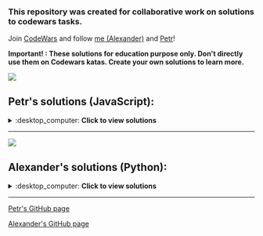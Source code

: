 ### This repository was created for collaborative work on solutions to codewars tasks.

Join [CodeWars](https://www.codewars.com/) and follow [me (Alexander)](https://www.codewars.com/users/QuantumFluxx) and [Petr](https://www.codewars.com/users/PetrMarkin)!

**Important! : These solutions for education purpose only. Don't directly use them on Codewars katas. Create your own solutions to learn more.**

![](https://www.codewars.com/users/PetrMarkin/badges/large)
## Petr's solutions (JavaScript):

<details>
<summary>:desktop_computer: <strong>Сlick to view solutions</strong> </summary>

## 8 kyu katas


</details>

------------

![](https://www.codewars.com/users/QuantumFluxx/badges/large)
## Alexander's solutions (Python):

<details>
<summary>:desktop_computer: <strong>Сlick to view solutions</strong> </summary>

## 8 kyu katas

* [A Needle in the Haystack](https://github.com/QuantumFluxx/codewars_solutions/blob/main/Alexander%20(QuantumFluxx)/8%20kyu%20katas/A%20Needle%20in%20the%20Haystack.ipynb)
* [Abbreviate a Two Word Name](https://github.com/QuantumFluxx/codewars_solutions/blob/main/Alexander%20(QuantumFluxx)/8%20kyu%20katas/Abbreviate%20a%20Two%20Word%20Name.ipynb)
* [Add Length](https://github.com/QuantumFluxx/codewars_solutions/blob/main/Alexander%20(QuantumFluxx)/8%20kyu%20katas/Add%20Length.ipynb)
* [Area or Perimeter](https://github.com/QuantumFluxx/codewars_solutions/blob/main/Alexander%20(QuantumFluxx)/8%20kyu%20katas/Area%20or%20Perimeter.ipynb)
* [Array plus array](https://github.com/QuantumFluxx/codewars_solutions/blob/main/Alexander%20(QuantumFluxx)/8%20kyu%20katas/Array%20plus%20array.ipynb) 
* [Basic Mathematical Operations](https://github.com/QuantumFluxx/codewars_solutions/blob/main/Alexander%20(QuantumFluxx)/8%20kyu%20katas/Basic%20Mathematical%20Operations.ipynb)
* [Basic Training: Add item to an Array](https://github.com/QuantumFluxx/codewars_solutions/blob/main/Alexander%20(QuantumFluxx)/8%20kyu%20katas/Basic%20Training%20Add%20item%20to%20an%20Array.ipynb)
* [Basic variable assignment](https://github.com/QuantumFluxx/codewars_solutions/blob/main/Alexander%20(QuantumFluxx)/8%20kyu%20katas/Basic%20variable%20assignment.ipynb)
* [Beginner - Lost Without a Map](https://github.com/QuantumFluxx/codewars_solutions/blob/main/Alexander%20(QuantumFluxx)/8%20kyu%20katas/Beginner%20-%20Lost%20Without%20a%20Map.ipynb)
* [Beginner - Reduce but Grow](https://github.com/QuantumFluxx/codewars_solutions/blob/main/Alexander%20(QuantumFluxx)/8%20kyu%20katas/Beginner%20-%20Reduce%20but%20Grow.ipynb)
* [Beginner Series #4 Cockroach](https://github.com/QuantumFluxx/codewars_solutions/blob/main/Alexander%20(QuantumFluxx)/8%20kyu%20katas/Beginner%20Series%20%234%20Cockroach.ipynb)
* [Calculate average](https://github.com/QuantumFluxx/codewars_solutions/blob/main/Alexander%20(QuantumFluxx)/8%20kyu%20katas/Calculate%20average.ipynb)
* [Can we divide it?](https://github.com/QuantumFluxx/codewars_solutions/blob/main/Alexander%20(QuantumFluxx)/8%20kyu%20katas/Can%20we%20divide%20it.ipynb)
* [Capitalization and Mutability](https://github.com/QuantumFluxx/codewars_solutions/blob/main/Alexander%20(QuantumFluxx)/8%20kyu%20katas/Capitalization%20and%20Mutability.ipynb)
* [Cat years, Dog years](https://github.com/QuantumFluxx/codewars_solutions/blob/main/Alexander%20(QuantumFluxx)/8%20kyu%20katas/Cat%20years%2C%20Dog%20years.ipynb)
* [Century From Year](https://github.com/QuantumFluxx/codewars_solutions/blob/main/Alexander%20(QuantumFluxx)/8%20kyu%20katas/Century%20From%20Year.ipynb)
* [Contamination #1 -String-](https://github.com/QuantumFluxx/codewars_solutions/blob/main/Alexander%20(QuantumFluxx)/8%20kyu%20katas/Contamination%20%231%20-String-.ipynb)
* [Convert a Boolean to a String](https://github.com/QuantumFluxx/codewars_solutions/blob/main/Alexander%20(QuantumFluxx)/8%20kyu%20katas/Convert%20a%20Boolean%20to%20a%20String.ipynb)
* [Convert a Number to a String!](https://github.com/QuantumFluxx/codewars_solutions/blob/main/Alexander%20(QuantumFluxx)/8%20kyu%20katas/Convert%20a%20Number%20to%20a%20String!.ipynb)
* [Convert a String to a Number!](https://github.com/QuantumFluxx/codewars_solutions/blob/main/Alexander%20(QuantumFluxx)/8%20kyu%20katas/Convert%20a%20String%20to%20a%20Number!.ipynb)
* [Convert number to reversed array of digits](https://github.com/QuantumFluxx/codewars_solutions/blob/main/Alexander%20(QuantumFluxx)/8%20kyu%20katas/Convert%20number%20to%20reversed%20array%20of%20digits.ipynb)
* [Count by X](https://github.com/QuantumFluxx/codewars_solutions/blob/main/Alexander%20(QuantumFluxx)/8%20kyu%20katas/Count%20by%20X.ipynb)
* [Counting sheep...](https://github.com/QuantumFluxx/codewars_solutions/blob/main/Alexander%20(QuantumFluxx)/8%20kyu%20katas/Counting%20sheep....ipynb)
* [DNA to RNA Conversion](https://github.com/QuantumFluxx/codewars_solutions/blob/main/Alexander%20(QuantumFluxx)/8%20kyu%20katas/DNA%20to%20RNA%20Conversion.ipynb)
* [Difference of Volumes of Cuboids](https://github.com/QuantumFluxx/codewars_solutions/blob/main/Alexander%20(QuantumFluxx)/8%20kyu%20katas/Difference%20of%20Volumes%20of%20Cuboids.ipynb)
* [Double Char](https://github.com/QuantumFluxx/codewars_solutions/blob/main/Alexander%20(QuantumFluxx)/8%20kyu%20katas/Double%20Char.ipynb)
* [Drink about](https://github.com/QuantumFluxx/codewars_solutions/blob/main/Alexander%20(QuantumFluxx)/8%20kyu%20katas/Drink%20about.ipynb)
* [Even or Odd](https://github.com/QuantumFluxx/codewars_solutions/blob/main/Alexander%20(QuantumFluxx)/8%20kyu%20katas/Even%20or%20Odd.ipynb)
* [Exclusive or (xor) Logical Operator](https://github.com/QuantumFluxx/codewars_solutions/blob/main/Alexander%20(QuantumFluxx)/8%20kyu%20katas/Exclusive%20or%20(xor)%20Logical%20Operator.ipynb)
* [FIXME: Replace all dots](https://github.com/QuantumFluxx/codewars_solutions/blob/main/Alexander%20(QuantumFluxx)/8%20kyu%20katas/FIXME%20Replace%20all%20dots.ipynb)
* [Find Maximum and Minimum Values of a List](https://github.com/QuantumFluxx/codewars_solutions/blob/main/Alexander%20(QuantumFluxx)/8%20kyu%20katas/Find%20Maximum%20and%20Minimum%20Values%20of%20a%20List.ipynb)
* [Find Multiples of a Number](https://github.com/QuantumFluxx/codewars_solutions/blob/main/Alexander%20(QuantumFluxx)/8%20kyu%20katas/Find%20Multiples%20of%20a%20Number.ipynb)
* [Find the Difference in Age between Oldest and Youngest Family Members](https://github.com/QuantumFluxx/codewars_solutions/blob/main/Alexander%20(QuantumFluxx)/8%20kyu%20katas/Find%20the%20Difference%20in%20Age%20between%20Oldest%20and%20Youngest%20Family%20Members.ipynb)
* [Find the smallest integer in the array](https://github.com/QuantumFluxx/codewars_solutions/blob/main/Alexander%20(QuantumFluxx)/8%20kyu%20katas/Find%20the%20smallest%20integer%20in%20the%20array.ipynb)
* [Fix your code before the garden dies!](https://github.com/QuantumFluxx/codewars_solutions/blob/main/Alexander%20(QuantumFluxx)/8%20kyu%20katas/Fix%20your%20code%20before%20the%20garden%20dies!.ipynb)
* [Function 1 - hello world](https://github.com/QuantumFluxx/codewars_solutions/blob/main/Alexander%20(QuantumFluxx)/8%20kyu%20katas/Function%201%20-%20hello%20world.ipynb)
* [Function 2 - squaring an argument](https://github.com/QuantumFluxx/codewars_solutions/blob/main/Alexander%20(QuantumFluxx)/8%20kyu%20katas/Function%202%20-%20squaring%20an%20argument.ipynb)
* [Function 3 - multiplying two numbers](https://github.com/QuantumFluxx/codewars_solutions/blob/main/Alexander%20(QuantumFluxx)/8%20kyu%20katas/Function%203%20-%20multiplying%20two%20numbers.ipynb)
* [Generate range of integers](https://github.com/QuantumFluxx/codewars_solutions/blob/main/Alexander%20(QuantumFluxx)/8%20kyu%20katas/Generate%20range%20of%20integers.ipynb)
* [Get the mean of an array](https://github.com/QuantumFluxx/codewars_solutions/blob/main/Alexander%20(QuantumFluxx)/8%20kyu%20katas/Get%20the%20mean%20of%20an%20array.ipynb)
* [Grasshopper - Basic Function Fixer](https://github.com/QuantumFluxx/codewars_solutions/blob/main/Alexander%20(QuantumFluxx)/8%20kyu%20katas/Grasshopper%20-%20Basic%20Function%20Fixer.ipynb)
* [Grasshopper - Check for factor](https://github.com/QuantumFluxx/codewars_solutions/blob/main/Alexander%20(QuantumFluxx)/8%20kyu%20katas/Grasshopper%20-%20Check%20for%20factor.ipynb)
* [Grasshopper - Combine strings](https://github.com/QuantumFluxx/codewars_solutions/blob/main/Alexander%20(QuantumFluxx)/8%20kyu%20katas/Grasshopper%20-%20Combine%20strings.ipynb)
* [Grasshopper - Debug sayHello](https://github.com/QuantumFluxx/codewars_solutions/blob/main/Alexander%20(QuantumFluxx)/8%20kyu%20katas/Grasshopper%20-%20Debug%20sayHello.ipynb)
* [Grasshopper - Function syntax debugging](https://github.com/QuantumFluxx/codewars_solutions/blob/main/Alexander%20(QuantumFluxx)/8%20kyu%20katas/Grasshopper%20-%20Function%20syntax%20debugging.ipynb)
* [Grasshopper - Grade book](https://github.com/QuantumFluxx/codewars_solutions/blob/main/Alexander%20(QuantumFluxx)/8%20kyu%20katas/Grasshopper%20-%20Grade%20book.ipynb)
* [Grasshopper - If/else syntax debug](https://github.com/QuantumFluxx/codewars_solutions/blob/main/Alexander%20(QuantumFluxx)/8%20kyu%20katas/Grasshopper%20-%20If%20else%20syntax%20debug.ipynb)
* [Grasshopper - Messi goals function](https://github.com/QuantumFluxx/codewars_solutions/blob/main/Alexander%20(QuantumFluxx)/8%20kyu%20katas/Grasshopper%20-%20Messi%20goals%20function.ipynb)
* [Grasshopper - Personalized Message](https://github.com/QuantumFluxx/codewars_solutions/blob/main/Alexander%20(QuantumFluxx)/8%20kyu%20katas/Grasshopper%20-%20Personalized%20Message.ipynb)
* [Grasshopper - Summation](https://github.com/QuantumFluxx/codewars_solutions/blob/main/Alexander%20(QuantumFluxx)/8%20kyu%20katas/Grasshopper%20-%20Summation.ipynb)
* [Grasshopper - Terminal game combat function](https://github.com/QuantumFluxx/codewars_solutions/blob/main/Alexander%20(QuantumFluxx)/8%20kyu%20katas/Grasshopper%20-%20Terminal%20game%20combat%20function.ipynb)
* [Grasshopper - Terminal game move function](https://github.com/QuantumFluxx/codewars_solutions/blob/main/Alexander%20(QuantumFluxx)/8%20kyu%20katas/Grasshopper%20-%20Terminal%20game%20move%20function.ipynb)
* [Grasshopper - Variable Assignment Debug](https://github.com/QuantumFluxx/codewars_solutions/blob/main/Alexander%20(QuantumFluxx)/8%20kyu%20katas/Grasshopper%20-%20Variable%20Assignment%20Debug.ipynb)
* [Hello, Name or World!](https://github.com/QuantumFluxx/codewars_solutions/blob/main/Alexander%20(QuantumFluxx)/8%20kyu%20katas/Hello%2C%20Name%20or%20World!.ipynb)
* [How good are you really?](https://github.com/QuantumFluxx/codewars_solutions/blob/main/Alexander%20(QuantumFluxx)/8%20kyu%20katas/How%20good%20are%20you%20really.ipynb)
* [Invert values](https://github.com/QuantumFluxx/codewars_solutions/blob/main/Alexander%20(QuantumFluxx)/8%20kyu%20katas/Invert%20values.ipynb)
* [Is he gonna survive?](https://github.com/QuantumFluxx/codewars_solutions/blob/main/Alexander%20(QuantumFluxx)/8%20kyu%20katas/Is%20he%20gonna%20survive.ipynb)
* [Is it a palindrom?](https://github.com/QuantumFluxx/codewars_solutions/blob/main/Alexander%20(QuantumFluxx)/8%20kyu%20katas/Is%20it%20a%20palindrome.ipynb)
* [Is it even?](https://github.com/QuantumFluxx/codewars_solutions/blob/main/Alexander%20(QuantumFluxx)/8%20kyu%20katas/Is%20it%20even.ipynb)
* [Is n divisible by x and y?](https://github.com/QuantumFluxx/codewars_solutions/blob/main/Alexander%20(QuantumFluxx)/8%20kyu%20katas/Is%20n%20divisible%20by%20x%20and%20y.ipynb)
* [Is this my tail?](https://github.com/QuantumFluxx/codewars_solutions/blob/main/Alexander%20(QuantumFluxx)/8%20kyu%20katas/Is%20this%20my%20tail.ipynb)
* [Jenny's secret message](https://github.com/QuantumFluxx/codewars_solutions/blob/main/Alexander%20(QuantumFluxx)/8%20kyu%20katas/Jenny's%20secret%20message.ipynb)
* [MakeUpperCase](https://github.com/QuantumFluxx/codewars_solutions/blob/main/Alexander%20(QuantumFluxx)/8%20kyu%20katas/MakeUpperCase.ipynb)
* [Merge two sorted arrays into one](https://github.com/QuantumFluxx/codewars_solutions/blob/main/Alexander%20(QuantumFluxx)/8%20kyu%20katas/Merge%20two%20sorted%20arrays%20into%20one.ipynb)
* [Multiply the number](https://github.com/QuantumFluxx/codewars_solutions/blob/main/Alexander%20(QuantumFluxx)/8%20kyu%20katas/Multiply%20the%20number.ipynb)
* [Multiply]( https://github.com/QuantumFluxx/codewars_solutions/blob/main/Alexander%20(QuantumFluxx)/8%20kyu%20katas/Multiply.ipynb)
* [My head is at the wrong end!](https://github.com/QuantumFluxx/codewars_solutions/blob/main/Alexander%20(QuantumFluxx)/8%20kyu%20katas/My%20head%20is%20at%20the%20wrong%20end!.ipynb)
* [Name Shuffler](https://github.com/QuantumFluxx/codewars_solutions/blob/main/Alexander%20(QuantumFluxx)/8%20kyu%20katas/Name%20Shuffler.ipynb)
* [Name on billboard](https://github.com/QuantumFluxx/codewars_solutions/blob/main/Alexander%20(QuantumFluxx)/8%20kyu%20katas/Name%20on%20billboard.ipynb)
* [Online RPG player to qualifying stage](https://github.com/QuantumFluxx/codewars_solutions/blob/main/Alexander%20(QuantumFluxx)/8%20kyu%20katas/Online%20RPG%20player%20to%20qualifying%20stage.ipynb)
* [Opposite number](https://github.com/QuantumFluxx/codewars_solutions/blob/main/Alexander%20(QuantumFluxx)/8%20kyu%20katas/Opposite%20number.ipynb)
* [Palindrome Strings](https://github.com/QuantumFluxx/codewars_solutions/blob/main/Alexander%20(QuantumFluxx)/8%20kyu%20katas/Palindrome%20Strings.ipynb)
* [Quarter of the year](https://github.com/QuantumFluxx/codewars_solutions/blob/main/Alexander%20(QuantumFluxx)/8%20kyu%20katas/Quarter%20of%20the%20year.ipynb)
* [Regexp Basics - is it a digit](https://github.com/QuantumFluxx/codewars_solutions/blob/main/Alexander%20(QuantumFluxx)/8%20kyu%20katas/Regexp%20Basics%20-%20is%20it%20a%20digit.ipynb)
* [Remove First and Last Character](https://github.com/QuantumFluxx/codewars_solutions/blob/main/Alexander%20(QuantumFluxx)/8%20kyu%20katas/Remove%20First%20and%20Last%20Character.ipynb)
* [Remove String Spaces](https://github.com/QuantumFluxx/codewars_solutions/blob/main/Alexander%20(QuantumFluxx)/8%20kyu%20katas/Remove%20String%20Spaces.ipynb)
* [Return Negative](https://github.com/QuantumFluxx/codewars_solutions/blob/main/Alexander%20(QuantumFluxx)/8%20kyu%20katas/Return%20Negative.ipynb)
* [Return to Sanity](https://github.com/QuantumFluxx/codewars_solutions/blob/main/Alexander%20(QuantumFluxx)/8%20kyu%20katas/Return%20to%20Sanity.ipynb)
* [Returning Strings](https://github.com/QuantumFluxx/codewars_solutions/blob/main/Alexander%20(QuantumFluxx)/8%20kyu%20katas/Returning%20Strings.ipynb)
* [Reverse List Order](https://github.com/QuantumFluxx/codewars_solutions/blob/main/Alexander%20(QuantumFluxx)/8%20kyu%20katas/Reverse%20List%20Order.ipynb)
* [Reversed Strings](https://github.com/QuantumFluxx/codewars_solutions/blob/main/Alexander%20(QuantumFluxx)/8%20kyu%20katas/Reversed%20Strings.ipynb)
* [Reversed Words](https://github.com/QuantumFluxx/codewars_solutions/blob/main/Alexander%20(QuantumFluxx)/8%20kyu%20katas/Reversed%20Words.ipynb)
* [Reversed sequence](https://github.com/QuantumFluxx/codewars_solutions/blob/main/Alexander%20(QuantumFluxx)/8%20kyu%20katas/Reversed%20sequence.ipynb)
* [Simple multiplication](https://github.com/QuantumFluxx/codewars_solutions/blob/main/Alexander%20(QuantumFluxx)/8%20kyu%20katas/Simple%20multiplication.ipynb)
* [Simple validation of a username with regex](https://github.com/QuantumFluxx/codewars_solutions/blob/main/Alexander%20(QuantumFluxx)/8%20kyu%20katas/Simple%20validation%20of%20a%20username%20with%20regex.ipynb)
* [Square(n) Sum](https://github.com/QuantumFluxx/codewars_solutions/blob/main/Alexander%20(QuantumFluxx)/8%20kyu%20katas/Square(n)%20Sum.ipynb)
* [String Templates - Bug Fixing #5](https://github.com/QuantumFluxx/codewars_solutions/blob/main/Alexander%20(QuantumFluxx)/8%20kyu%20katas/String%20Templates%20-%20Bug%20Fixing%20%235.ipynb)
* [String repeat](https://github.com/QuantumFluxx/codewars_solutions/blob/main/Alexander%20(QuantumFluxx)/8%20kyu%20katas/String%20repeat.ipynb)
* [Sum Arrays](https://github.com/QuantumFluxx/codewars_solutions/blob/main/Alexander%20(QuantumFluxx)/8%20kyu%20katas/Sum%20Arrays.ipynb)
* [Sum of positive](https://github.com/QuantumFluxx/codewars_solutions/blob/main/Alexander%20(QuantumFluxx)/8%20kyu%20katas/Sum%20of%20positive.ipynb)
* [Switch it Up!](https://github.com/QuantumFluxx/codewars_solutions/blob/main/Alexander%20(QuantumFluxx)/8%20kyu%20katas/Switch%20it%20Up!.ipynb)
* [The 'if' function](https://github.com/QuantumFluxx/codewars_solutions/blob/main/Alexander%20(QuantumFluxx)/8%20kyu%20katas/The%20'if'%20function.ipynb)
* [The falling speed of petals](https://github.com/QuantumFluxx/codewars_solutions/blob/main/Alexander%20(QuantumFluxx)/8%20kyu%20katas/The%20falling%20speed%20of%20petals.ipynb)
* [Third Angle of a Triangle](https://github.com/QuantumFluxx/codewars_solutions/blob/main/Alexander%20(QuantumFluxx)/8%20kyu%20katas/Third%20Angle%20of%20a%20Triangle.ipynb)
* [This is a sadly story #1 Are they opposite?](https://github.com/QuantumFluxx/codewars_solutions/blob/main/Alexander%20(QuantumFluxx)/8%20kyu%20katas/This%20is%20a%20sadly%20story%20%231%20Are%20they%20opposite.ipynb)
* [Total amount of points](https://github.com/QuantumFluxx/codewars_solutions/blob/main/Alexander%20(QuantumFluxx)/8%20kyu%20katas/Total%20amount%20of%20points.ipynb)
* [Transportation on vacation](https://github.com/QuantumFluxx/codewars_solutions/blob/main/Alexander%20(QuantumFluxx)/8%20kyu%20katas/Transportation%20on%20vacation.ipynb)
* [Unfinished Loop - Bug Fixing #1](https://github.com/QuantumFluxx/codewars_solutions/blob/main/Alexander%20(QuantumFluxx)/8%20kyu%20katas/Unfinished%20Loop%20-%20Bug%20Fixing%20%231.ipynb)
* [Volume of a Cuboid](https://github.com/QuantumFluxx/codewars_solutions/blob/main/Alexander%20(QuantumFluxx)/8%20kyu%20katas/Volume%20of%20a%20Cuboid.ipynb)
* [Welcome to the City](https://github.com/QuantumFluxx/codewars_solutions/blob/main/Alexander%20(QuantumFluxx)/8%20kyu%20katas/Welcome%20to%20the%20City.ipynb)
* [What is between?](https://github.com/QuantumFluxx/codewars_solutions/blob/main/Alexander%20(QuantumFluxx)/8%20kyu%20katas/What%20is%20between.ipynb)
* [Will there be enough space?](https://github.com/QuantumFluxx/codewars_solutions/blob/main/Alexander%20(QuantumFluxx)/8%20kyu%20katas/Will%20there%20be%20enough%20space.ipynb)
* [Will you make it?](https://github.com/QuantumFluxx/codewars_solutions/blob/main/Alexander%20(QuantumFluxx)/8%20kyu%20katas/Will%20you%20make%20it.ipynb)
* [You Can't Code Under Pressure #1](https://github.com/QuantumFluxx/codewars_solutions/blob/main/Alexander%20(QuantumFluxx)/8%20kyu%20katas/You%20Can't%20Code%20Under%20Pressure%20%231.ipynb)
* [altERnaTIng cAsE = ALTerNAtiNG CaSe](https://github.com/QuantumFluxx/codewars_solutions/blob/main/Alexander%20(QuantumFluxx)/8%20kyu%20katas/altERnaTIng%20cAsE%20%3D%20ALTerNAtiNG%20CaSe.ipynb)

## 7 kyu katas

* [16+18=214](https://github.com/QuantumFluxx/codewars_solutions/blob/main/Alexander%20(QuantumFluxx)/7%20kyu%20katas/16%2B18%3D214.ipynb)
* [Anagram Detection](https://github.com/QuantumFluxx/codewars_solutions/blob/main/Alexander%20(QuantumFluxx)/7%20kyu%20katas/Anagram%20Detection.ipynb)
* [Are the numbers in order?](https://github.com/QuantumFluxx/codewars_solutions/blob/main/Alexander%20(QuantumFluxx)/7%20kyu%20katas/Are%20the%20numbers%20in%20order.ipynb)
* [Breaking chocolate problem](https://github.com/QuantumFluxx/codewars_solutions/blob/main/Alexander%20(QuantumFluxx)/7%20kyu%20katas/Breaking%20chocolate%20problem.ipynb)
* [Calculate Meal Total](https://github.com/QuantumFluxx/codewars_solutions/blob/main/Alexander%20(QuantumFluxx)/7%20kyu%20katas/Calculate%20Meal%20Total.ipynb)
* [Count the divisors of a number](https://github.com/QuantumFluxx/codewars_solutions/blob/main/Alexander%20(QuantumFluxx)/7%20kyu%20katas/Count%20the%20divisors%20of%20a%20number.ipynb)
* [Descending Order](https://github.com/QuantumFluxx/codewars_solutions/blob/main/Alexander%20(QuantumFluxx)/7%20kyu%20katas/Descending%20Order.ipynb)
* [Fibonacci](https://github.com/QuantumFluxx/codewars_solutions/blob/main/Alexander%20(QuantumFluxx)/7%20kyu%20katas/Fibonacci.ipynb)
* [Friend or Foe](https://github.com/QuantumFluxx/codewars_solutions/blob/main/Alexander%20(QuantumFluxx)/7%20kyu%20katas/Friend%20or%20Foe.ipynb)
* [Highest and Lowest](https://github.com/QuantumFluxx/codewars_solutions/blob/main/Alexander%20(QuantumFluxx)/7%20kyu%20katas/Highest%20and%20Lowest.ipynb)
* [Is It Negative Zero (-0)?](https://github.com/QuantumFluxx/codewars_solutions/blob/main/Alexander%20(QuantumFluxx)/7%20kyu%20katas/Is%20It%20Negative%20Zero%20(-0).ipynb)
* [Is this a triangle?](https://github.com/QuantumFluxx/codewars_solutions/blob/main/Alexander%20(QuantumFluxx)/7%20kyu%20katas/Is%20this%20a%20triangle.ipynb)
* [No Loops 1 - Small enough](https://github.com/QuantumFluxx/codewars_solutions/blob/main/Alexander%20(QuantumFluxx)/7%20kyu%20katas/No%20Loops%201%20-%20Small%20enough.ipynb)
* [Predict your age!](https://github.com/QuantumFluxx/codewars_solutions/blob/main/Alexander%20(QuantumFluxx)/7%20kyu%20katas/Predict%20your%20age!.ipynb)
* [Small enough - Beginner](https://github.com/QuantumFluxx/codewars_solutions/blob/main/Alexander%20(QuantumFluxx)/7%20kyu%20katas/Small%20enough%20-%20Beginner.ipynb)
* [Sum it continuously](https://github.com/QuantumFluxx/codewars_solutions/blob/main/Alexander%20(QuantumFluxx)/7%20kyu%20katas/Sum%20it%20continuously.ipynb)
* [Words to sentence](https://github.com/QuantumFluxx/codewars_solutions/blob/main/Alexander%20(QuantumFluxx)/7%20kyu%20katas/Words%20to%20sentence.ipynb)

## 6 kyu katas

* [Are they the 'same'?](https://github.com/QuantumFluxx/codewars_solutions/blob/main/Alexander%20(QuantumFluxx)/6%20kyu%20katas/Are%20they%20the%20'same'.ipynb)
* [Create Phone Number](https://github.com/QuantumFluxx/codewars_solutions/blob/main/Alexander%20(QuantumFluxx)/6%20kyu%20katas/Create%20Phone%20Number.ipynb)
* [Decode the Morse code](https://github.com/QuantumFluxx/codewars_solutions/blob/main/Alexander%20(QuantumFluxx)/6%20kyu%20katas/Decode%20the%20Morse%20code.ipynb)
* [Detect Pangram](https://github.com/QuantumFluxx/codewars_solutions/blob/main/Alexander%20(QuantumFluxx)/6%20kyu%20katas/Detect%20Pangram.ipynb)
* [Mexican Wave](https://github.com/QuantumFluxx/codewars_solutions/blob/main/Alexander%20(QuantumFluxx)/6%20kyu%20katas/Mexican%20Wave.ipynb)
* [Unique In Order](https://github.com/QuantumFluxx/codewars_solutions/blob/main/Alexander%20(QuantumFluxx)/6%20kyu%20katas/Unique%20In%20Order.ipynb)
* [WeIrD StRiNg CaSe](https://github.com/QuantumFluxx/codewars_solutions/blob/main/Alexander%20(QuantumFluxx)/6%20kyu%20katas/WeIrD%20StRiNg%20CaSe.ipynb)
* [Who likes it?](https://github.com/QuantumFluxx/codewars_solutions/blob/main/Alexander%20(QuantumFluxx)/6%20kyu%20katas/Who%20likes%20it.ipynb)
* [Write Number in Expanded Form](https://github.com/QuantumFluxx/codewars_solutions/blob/main/Alexander%20(QuantumFluxx)/6%20kyu%20katas/Write%20Number%20in%20Expanded%20Form.ipynb)
* [Your order, please](https://github.com/QuantumFluxx/codewars_solutions/blob/main/Alexander%20(QuantumFluxx)/6%20kyu%20katas/Your%20order%2C%20please.ipynb)

## 5 kyu katas

* [Not very secure](https://github.com/QuantumFluxx/codewars_solutions/blob/main/Alexander%20(QuantumFluxx)/5%20kyu%20katas/Not%20very%20secure.ipynb)
* [Scramblies](https://github.com/QuantumFluxx/codewars_solutions/blob/main/Alexander%20(QuantumFluxx)/5%20kyu%20katas/Scramblies.ipynb)
* [Simple Pig Latin](https://github.com/QuantumFluxx/codewars_solutions/blob/main/Alexander%20(QuantumFluxx)/5%20kyu%20katas/Simple%20Pig%20Latin.ipynb)

## 4 kyu katas

* [Human readable duration format](https://github.com/QuantumFluxx/codewars_solutions/blob/main/Alexander%20(QuantumFluxx)/4%20kyu%20katas/%20Human%20readable%20duration%20format.ipynb)

</details>


---------------

[Petr's GitHub page](https://github.com/PetrMarkin)

[Alexander's GitHub page](https://github.com/QuantumFluxx)

